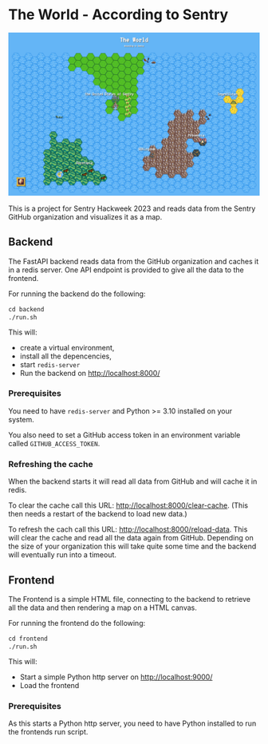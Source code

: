 # The World -  According to Sentry

![Sentry Map Screenshot](media/screenshot.png)

This is a project for Sentry Hackweek 2023 and reads data from the Sentry GitHub organization and visualizes it as a map.


## Backend

The FastAPI backend reads data from the GitHub organization and caches it in a redis server. One API endpoint is provided to give all the data to the frontend.

For running the backend do the following:

```
cd backend
./run.sh
```

This will:
- create a virtual environment, 
- install all the depencencies, 
- start `redis-server`
- Run the backend on [http://localhost:8000/](http://localhost:8000/)

### Prerequisites

You need to have `redis-server` and Python >= 3.10 installed on your system.

You also need to set a GitHub access token in an environment variable called `GITHUB_ACCESS_TOKEN`.

### Refreshing the cache

When the backend starts it will read all data from GitHub and will cache it in redis. 

To clear the cache call this URL: [http;//localhost:8000/clear-cache](http;//localhost:8000/clear-cache). (This then needs a restart of the backend to load new data.)

To refresh the cach call this URL: [http;//localhost:8000/reload-data](http;//localhost:8000/reload-data). This will clear the cache and read all the data again from GitHub. Depending on the size of your organization this will take quite some time and the backend will eventually run into a timeout.

## Frontend

The Frontend is a simple HTML file, connecting to the backend to retrieve all the data and then rendering a map on a HTML canvas.

For running the frontend do the following:

```
cd frontend
./run.sh
```

This will: 
- Start a simple Python http server on [http://localhost:9000/](http://localhost:9000/)
- Load the frontend 

### Prerequisites

As this starts a Python http server, you need to have Python installed to run the frontends run script.

